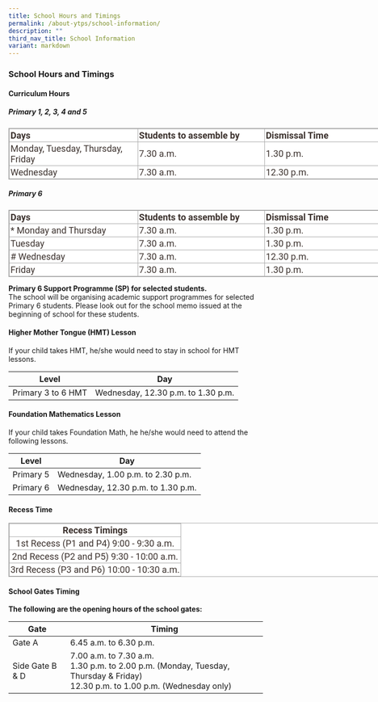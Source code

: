 ```yaml
---
title: School Hours and Timings
permalink: /about-ytps/school-information/
description: ""
third_nav_title: School Information
variant: markdown
---
```

### School Hours and Timings

#### Curriculum Hours

##### Primary 1, 2, 3, 4 and 5

<table class="iveo_table ives_tab_simple3 ive_eobj_center" style="margin: auto; outline: 0px; padding: 0px; border-collapse: collapse; clear: both; border: 1px solid rgb(170, 170, 170); text-align: justify; color: rgb(61, 51, 47); font-family: Roboto, sans-serif; font-size: 18px; font-style: normal; font-variant-ligatures: normal; font-variant-caps: normal; font-weight: 400; letter-spacing: normal; orphans: 2; text-transform: none; white-space: normal; widows: 2; word-spacing: 0px; -webkit-text-stroke-width: 0px; background-color: rgb(255, 255, 255); text-decoration-thickness: initial; text-decoration-style: initial; text-decoration-color: initial; width: 760px;"><tbody style="margin: 0px; outline: 0px; padding: 0px; text-align: justify;"><tr style="margin: 0px; outline: 0px; padding: 0px; text-align: justify;"><td width="300px" style="margin: 0px; outline: 0px; padding: 2px; text-align: left; border: 1px solid rgb(170, 170, 170);"><b style="margin: 0px; outline: 0px; padding: 0px; text-align: justify;">Days</b></td><td width="300px" style="margin: 0px; outline: 0px; padding: 2px; text-align: left; border: 1px solid rgb(170, 170, 170);"><b style="margin: 0px; outline: 0px; padding: 0px; text-align: justify;">Students to assemble by</b></td><td width="300px" style="margin: 0px; outline: 0px; padding: 2px; text-align: left; border: 1px solid rgb(170, 170, 170);"><b style="margin: 0px; outline: 0px; padding: 0px; text-align: justify;">Dismissal Time</b></td></tr><tr style="margin: 0px; outline: 0px; padding: 0px; text-align: justify;"><td style="margin: 0px; outline: 0px; padding: 2px; text-align: left; border: 1px solid rgb(170, 170, 170);">Monday, Tuesday, Thursday, Friday</td><td style="margin: 0px; outline: 0px; padding: 2px; text-align: left; border: 1px solid rgb(170, 170, 170);">7.30 a.m.</td><td style="margin: 0px; outline: 0px; padding: 2px; text-align: left; border: 1px solid rgb(170, 170, 170);">1.30 p.m.</td></tr><tr style="margin: 0px; outline: 0px; padding: 0px; text-align: justify;"><td style="margin: 0px; outline: 0px; padding: 2px; text-align: left; border: 1px solid rgb(170, 170, 170);">Wednesday</td><td style="margin: 0px; outline: 0px; padding: 2px; text-align: left; border: 1px solid rgb(170, 170, 170);">7.30 a.m.</td><td style="margin: 0px; outline: 0px; padding: 2px; text-align: left; border: 1px solid rgb(170, 170, 170);">12.30 p.m.</td></tr></tbody></table>

##### Primary 6

<table class="iveo_table ives_tab_simple3 ive_eobj_center" style="margin: auto; outline: 0px; padding: 0px; border-collapse: collapse; clear: both; border: 1px solid rgb(170, 170, 170); text-align: justify; color: rgb(61, 51, 47); font-family: Roboto, sans-serif; font-size: 18px; font-style: normal; font-variant-ligatures: normal; font-variant-caps: normal; font-weight: 400; letter-spacing: normal; orphans: 2; text-transform: none; white-space: normal; widows: 2; word-spacing: 0px; -webkit-text-stroke-width: 0px; background-color: rgb(255, 255, 255); text-decoration-thickness: initial; text-decoration-style: initial; text-decoration-color: initial; width: 760px;"><tbody style="margin: 0px; outline: 0px; padding: 0px; text-align: justify;"><tr style="margin: 0px; outline: 0px; padding: 0px; text-align: justify;"><td width="300px" style="margin: 0px; outline: 0px; padding: 2px; text-align: left; border: 1px solid rgb(170, 170, 170);"><b style="margin: 0px; outline: 0px; padding: 0px; text-align: justify;">Days</b></td><td width="300px" style="margin: 0px; outline: 0px; padding: 2px; text-align: left; border: 1px solid rgb(170, 170, 170);"><b style="margin: 0px; outline: 0px; padding: 0px; text-align: justify;">Students to assemble by</b></td><td width="300px" style="margin: 0px; outline: 0px; padding: 2px; text-align: left; border: 1px solid rgb(170, 170, 170);"><b style="margin: 0px; outline: 0px; padding: 0px; text-align: justify;">Dismissal Time</b></td></tr><tr style="margin: 0px; outline: 0px; padding: 0px; text-align: justify;"><td style="margin: 0px; outline: 0px; padding: 2px; text-align: left; border: 1px solid rgb(170, 170, 170);">* Monday and Thursday</td><td style="margin: 0px; outline: 0px; padding: 2px; text-align: left; border: 1px solid rgb(170, 170, 170);">7.30 a.m.</td><td style="margin: 0px; outline: 0px; padding: 2px; text-align: left; border: 1px solid rgb(170, 170, 170);">1.30 p.m.</td></tr><tr style="margin: 0px; outline: 0px; padding: 0px; text-align: justify;"><td style="margin: 0px; outline: 0px; padding: 2px; text-align: left; border: 1px solid rgb(170, 170, 170);">Tuesday</td><td style="margin: 0px; outline: 0px; padding: 2px; text-align: left; border: 1px solid rgb(170, 170, 170);">7.30 a.m.</td><td style="margin: 0px; outline: 0px; padding: 2px; text-align: left; border: 1px solid rgb(170, 170, 170);">1.30 p.m.</td></tr><tr style="margin: 0px; outline: 0px; padding: 0px; text-align: justify;"><td style="margin: 0px; outline: 0px; padding: 2px; text-align: left; border: 1px solid rgb(170, 170, 170);"># Wednesday</td><td style="margin: 0px; outline: 0px; padding: 2px; text-align: left; border: 1px solid rgb(170, 170, 170);">7.30 a.m.</td><td style="margin: 0px; outline: 0px; padding: 2px; text-align: left; border: 1px solid rgb(170, 170, 170);">12.30 p.m.</td></tr><tr style="margin: 0px; outline: 0px; padding: 0px; text-align: justify;"><td style="margin: 0px; outline: 0px; padding: 2px; text-align: left; border: 1px solid rgb(170, 170, 170);">Friday</td><td style="margin: 0px; outline: 0px; padding: 2px; text-align: left; border: 1px solid rgb(170, 170, 170);">7.30 a.m.</td><td style="margin: 0px; outline: 0px; padding: 2px; text-align: left; border: 1px solid rgb(170, 170, 170);">1.30 p.m.
</td></tr></tbody></table>

**Primary 6 Support Programme (SP) for selected students.**<br>
The school will be organising academic support programmes for selected Primary 6 students. Please look out for the school memo issued at the beginning of school for these students.

#### Higher Mother Tongue (HMT) Lesson
If your child takes HMT, he/she would need to stay in school for HMT lessons.

| Level | Day | 
| -------- | -------- |
|Primary 3 to 6 HMT| Wednesday, 12.30 p.m. to 1.30 p.m. |

#### Foundation Mathematics Lesson
If your child takes Foundation Math, he he/she would need to attend the following lessons.

| Level | Day | 
| -------- | -------- |
|Primary 5|Wednesday, 1.00 p.m. to 2.30 p.m.|
|Primary 6|Wednesday, 12.30 p.m. to 1.30 p.m. |

#### Recess Time

<table class="iveo_table ives_tab_simple3 ive_eobj_center" style="margin: auto; outline: 0px; padding: 0px; border-collapse: collapse; clear: both; border: 1px solid rgb(170, 170, 170); text-align: justify; color: rgb(61, 51, 47); font-family: Roboto, sans-serif; font-size: 18px; font-style: normal; font-variant-ligatures: normal; font-variant-caps: normal; font-weight: 400; letter-spacing: normal; orphans: 2; text-transform: none; white-space: normal; widows: 2; word-spacing: 0px; -webkit-text-stroke-width: 0px; background-color: rgb(255, 255, 255); text-decoration-thickness: initial; text-decoration-style: initial; text-decoration-color: initial; width: 760px;"><tbody style="margin: 0px; outline: 0px; padding: 0px; text-align: justify;"><tr style="margin: 0px; outline: 0px; padding: 0px; text-align: justify;"><td colspan="2" style="margin: 0px; outline: 0px; padding: 2px; text-align: center; border: 1px solid rgb(170, 170, 170);"><b style="margin: 0px; outline: 0px; padding: 0px; text-align: justify;">Recess Timings</b></td></tr><tr style="margin: 0px; outline: 0px; padding: 0px; text-align: justify;"><td style="margin: 0px; outline: 0px; padding: 2px; text-align: center; border: 1px solid rgb(170, 170, 170);">1st Recess (P1 and P4) 9:00 - 9:30 a.m.</td></tr><tr style="margin: 0px; outline: 0px; padding: 0px; text-align: justify;"><td style="margin: 0px; outline: 0px; padding: 2px; text-align: center; border: 1px solid rgb(170, 170, 170);">2nd Recess (P2 and P5) 9:30 - 10:00 a.m.</td></tr><tr style="margin: 0px; outline: 0px; padding: 0px; text-align: justify;"><td style="margin: 0px; outline: 0px; padding: 2px; text-align: center; border: 1px solid rgb(170, 170, 170);">3rd Recess (P3 and P6) 10:00 - 10:30 a.m.</td></tr></tbody></table>

#### School Gates Timing

**The following are the opening hours of the school gates:**


| Gate   |Timing   |
| -------- | -------- | 
| Gate A    | 6.45 a.m. to 6.30 p.m.   |
| Side Gate B &amp; D   |7.00 a.m. to 7.30 a.m. <br> 1.30 p.m. to 2.00 p.m. (Monday, Tuesday, Thursday &amp; Friday)<br>12.30 p.m. to 1.00 p.m. (Wednesday only) |